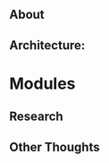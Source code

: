 About
-----

Architecture:
-------------

# Modules

Research
--------

Other Thoughts
--------------

